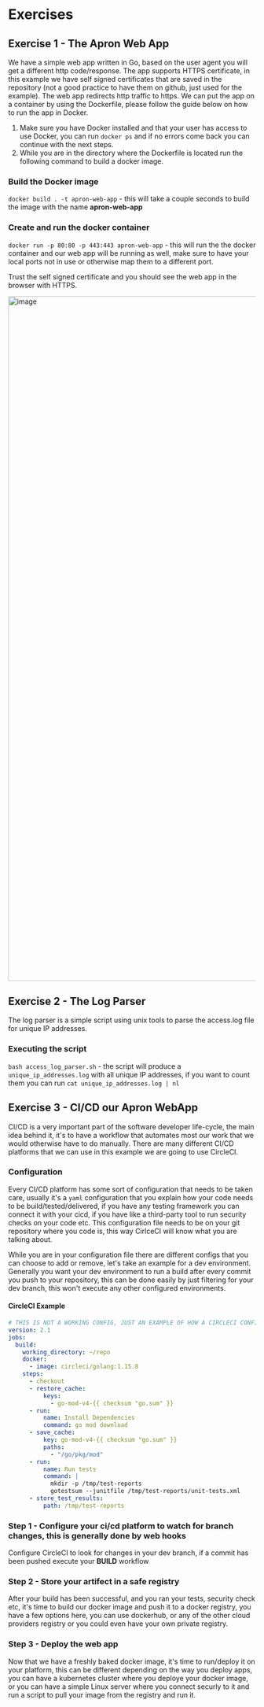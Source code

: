 # Exercises

## Exercise 1 - The Apron Web App

We have a simple web app written in Go, based on the user agent you will get a different http code/response. The app supports HTTPS certificate, in this example we have self signed certificates that are saved in the repository (not a good practice to have them on github, just used for the example). The web app redirects http traffic to https. We can put the app on a container by using the Dockerfile, please follow the guide below on how to run the app in Docker.


1. Make sure you have Docker installed and that your user has access to use Docker, you can run `docker ps` and if no errors come back you can continue with the next steps.
2. While you are in the directory where the Dockerfile is located run the following command to build a docker image.

### Build the Docker image
`docker build . -t apron-web-app` - this will take a couple seconds to build the image with the name **apron-web-app**

### Create and run the docker container
`docker run -p 80:80 -p 443:443 apron-web-app` - this will run the the docker container and our web app will be running as well, make sure to have your local ports not in use or otherwise map them to a different port.

Trust the self signed certificate and you should see the web app in the browser with HTTPS.

<img width="1392" alt="image" src="https://user-images.githubusercontent.com/82177263/114083450-fa70df80-987c-11eb-9777-3eb04ebda6c8.png">



## Exercise 2 - The Log Parser
The log parser is a simple script using unix tools to parse the access.log file for unique IP addresses.

### Executing the script
`bash access_log_parser.sh` - the script will produce a `unique_ip_addresses.log` with all unique IP addresses, if you want to count them you can run `cat unique_ip_addresses.log | nl`


## Exercise 3 - CI/CD our Apron WebApp
CI/CD is a very important part of the software developer life-cycle, the main idea behind it, it's to have a workflow that automates most our work that we would otherwise have to do manually. There are many different CI/CD platforms that we can use in this example we are going to use CircleCI.

### Configuration
Every CI/CD platform has some sort of configuration that needs to be taken care, usually it's a `yaml` configuration that you explain how your code needs to be build/tested/delivered, if you have any testing framework you can connect it with your cicd, if you have like a third-party tool to run security checks on your code etc. This configuration file needs to be on your git repository where you code is, this way CirlceCI will know what you are talking about.

While you are in your configuration file there are different configs that you can choose to add or remove, let's take an example for a dev environment. Generally you want your dev environment to run a build after every commit you push to your repository, this can be done easily by just filtering for your dev branch, this won't execute any other configured environments.  

#### CircleCI Example
```yaml
# THIS IS NOT A WORKING CONFIG, JUST AN EXAMPLE OF HOW A CIRCLECI CONFIG FILE LOOKS LIKE.
version: 2.1
jobs:
  build:
    working_directory: ~/repo
    docker:
      - image: circleci/golang:1.15.8
    steps:
      - checkout
      - restore_cache:
          keys:
            - go-mod-v4-{{ checksum "go.sum" }}
      - run:
          name: Install Dependencies
          command: go mod download
      - save_cache:
          key: go-mod-v4-{{ checksum "go.sum" }}
          paths:
            - "/go/pkg/mod"
      - run:
          name: Run tests
          command: |
            mkdir -p /tmp/test-reports
            gotestsum --junitfile /tmp/test-reports/unit-tests.xml
      - store_test_results:
          path: /tmp/test-reports
```

### Step 1 - Configure your ci/cd platform to watch for branch changes, this is generally done by web hooks
Configure CircleCI to look for changes in your dev branch, if a commit has been pushed execute your **BUILD** workflow

### Step 2 - Store your artifect in a safe registry
After your build has been successful, and you ran your tests, security check etc, it's time to build our docker image and push it to a docker registry, you have a few options here, you can use dockerhub, or any of the other cloud providers registry or you could even have your own private registry.

### Step 3 - Deploy the web app
Now that we have a freshly baked docker image, it's time to run/deploy it on your platform, this can be different depending on the way you deploy apps, you can have a kubernetes cluster where you deploye your docker image, or you can have a simple Linux server where you connect securly to it and run a script to pull your image from the registry and run it.

